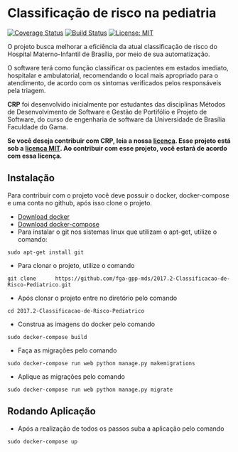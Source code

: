 # Classificação de risco na pediatria

  [![Coverage Status](https://coveralls.io/repos/github/fga-gpp-mds/2017.2-Classificacao-de-Risco-Pediatrico/badge.svg?branch=devel)](https://coveralls.io/github/fga-gpp-mds/2017.2-Classificacao-de-Risco-Pediatrico?branch=devel)
  [![Build Status](https://travis-ci.org/fga-gpp-mds/2017.2-Classificacao-de-Risco-Pediatrico.svg?branch=devel)](https://travis-ci.org/fga-gpp-mds/2017.2-Classificacao-de-Risco-Pediatrico)
  [![License: MIT](https://img.shields.io/badge/License-MIT-blue.svg)](https://opensource.org/licenses/MIT)

O projeto busca melhorar a eficiência da atual classificação de risco do Hospital Materno-Infantil de Brasília, por meio de sua automatização.

O software terá como função classificar os pacientes em estados imediato,  hospitalar e ambulatorial, recomendando o local mais apropriado para o atendimento, de acordo com os sintomas verificados pelos responsáveis pela triagem.

**CRP** foi desenvolvido inicialmente por estudantes das disciplinas Métodos de Desenvolvimento de Software e Gestão de Portifólio e Projeto de Software, do curso de engenharia de software da Universidade de Brasília Faculdade do Gama.


**Se você deseja contribuir com CRP, leia a nossa [licença](https://github.com/fga-gpp-mds/2017.2-Classificacao-de-Risco-Pediatrico/blob/master/LICENSE). Esse projeto está sob a [licença MIT](https://mit-license.org/). Ao contribuir com esse projeto, você estará de acordo com essa licença.**


## Instalação

Para contribuir com o projeto você deve possuir o docker, docker-compose e uma conta no github, após isso clone o projeto.
  - [Download docker](https://docs.docker.com/engine/installation/)
  - [Download docker-compose](https://docs.docker.com/compose/install/)
  - Para instalar o git nos sistemas linux que utilizam o apt-get, utilize o comando:

  ``` sudo apt-get install git ```

  - Para clonar o projeto, utilize o comando

  `git clone      https://github.com/fga-gpp-mds/2017.2-Classificacao-de-Risco-Pediatrico.git`

  - Após clonar o projeto entre no diretório pelo comando

  `cd 2017.2-Classificacao-de-Risco-Pediatrico`

  - Construa as imagens do docker pelo comando

  `sudo docker-compose build`

  - Faça as migrações pelo comando

  `sudo docker-compose run web python manage.py makemigrations`

  - Aplique as migrações pelo comando

  `sudo docker-compose run web python manage.py migrate`

  ## Rodando Aplicação

  - Após a realização de todos os passos suba a aplicação pelo comando

  `sudo docker-compose up`
